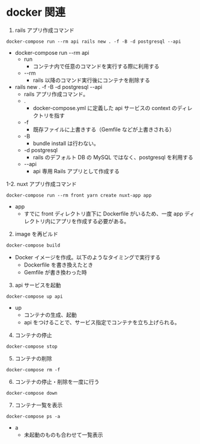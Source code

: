 # docker 関連

1. rails アプリ作成コマンド

```
docker-compose run --rm api rails new . -f -B -d postgresql --api
```

- docker-compose run --rm api
  - run
    - コンテナ内で任意のコマンドを実行する際に利用する
  - --rm
    - rails 以降のコマンド実行後にコンテナを削除する
- rails new . -f -B -d postgresql --api
  - rails アプリ作成コマンド。
  - .
    - docker-compose.yml に定義した api サービスの context のディレクトリを指す
  - -f
    - 既存ファイルに上書きする（Gemfile などが上書きされる）
  - -B
    - bundle install は行わない。
  - -d postgresql
    - rails のデフォルト DB の MySQL ではなく、postgresql を利用する
  - --api
    - api 専用 Rails アプリとして作成する

1-2. nuxt アプリ作成コマンド

```
docker-compose run --rm front yarn create nuxt-app app
```

- app
  - すでに front ディレクトリ直下に Dockerfile がいるため、一度 app ディレクトリ内にアプリを作成する必要がある。

2. image を再ビルド

```
docker-compose build
```

- Docker イメージを作成。以下のようなタイミングで実行する
  - Dockerfile を書き換えたとき
  - Gemfile が書き換わった時

3. api サービスを起動

```
docker-compose up api
```

- up
  - コンテナの生成、起動
  - api をつけることで、サービス指定でコンテナを立ち上げられる。

4. コンテナの停止

```
docker-compose stop
```

5. コンテナの削除

```
docker-compose rm -f
```

6. コンテナの停止・削除を一度に行う

```
docker-compose down
```

7. コンテナ一覧を表示

```
docker-compose ps -a
```

- a
  - 未起動のものも合わせて一覧表示
